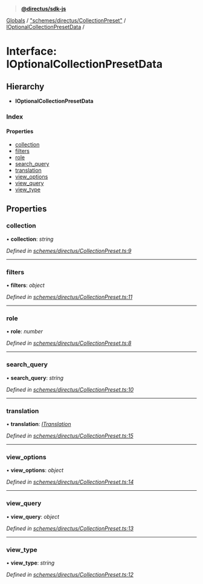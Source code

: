 > **[@directus/sdk-js](../README.md)**

[Globals](../README.md) / ["schemes/directus/CollectionPreset"](../modules/_schemes_directus_collectionpreset_.md) / [IOptionalCollectionPresetData](_schemes_directus_collectionpreset_.ioptionalcollectionpresetdata.md) /

# Interface: IOptionalCollectionPresetData

## Hierarchy

* **IOptionalCollectionPresetData**

### Index

#### Properties

* [collection](_schemes_directus_collectionpreset_.ioptionalcollectionpresetdata.md#collection)
* [filters](_schemes_directus_collectionpreset_.ioptionalcollectionpresetdata.md#filters)
* [role](_schemes_directus_collectionpreset_.ioptionalcollectionpresetdata.md#role)
* [search_query](_schemes_directus_collectionpreset_.ioptionalcollectionpresetdata.md#search_query)
* [translation](_schemes_directus_collectionpreset_.ioptionalcollectionpresetdata.md#translation)
* [view_options](_schemes_directus_collectionpreset_.ioptionalcollectionpresetdata.md#view_options)
* [view_query](_schemes_directus_collectionpreset_.ioptionalcollectionpresetdata.md#view_query)
* [view_type](_schemes_directus_collectionpreset_.ioptionalcollectionpresetdata.md#view_type)

## Properties

###  collection

• **collection**: *string*

*Defined in [schemes/directus/CollectionPreset.ts:9](https://github.com/direcuts/sdk-js/tree/master/schemes/directus/CollectionPreset.ts#L9)*

___

###  filters

• **filters**: *object*

*Defined in [schemes/directus/CollectionPreset.ts:11](https://github.com/direcuts/sdk-js/tree/master/schemes/directus/CollectionPreset.ts#L11)*

___

###  role

• **role**: *number*

*Defined in [schemes/directus/CollectionPreset.ts:8](https://github.com/direcuts/sdk-js/tree/master/schemes/directus/CollectionPreset.ts#L8)*

___

###  search_query

• **search_query**: *string*

*Defined in [schemes/directus/CollectionPreset.ts:10](https://github.com/direcuts/sdk-js/tree/master/schemes/directus/CollectionPreset.ts#L10)*

___

###  translation

• **translation**: *[ITranslation](_schemes_directus_translation_.itranslation.md)*

*Defined in [schemes/directus/CollectionPreset.ts:15](https://github.com/direcuts/sdk-js/tree/master/schemes/directus/CollectionPreset.ts#L15)*

___

###  view_options

• **view_options**: *object*

*Defined in [schemes/directus/CollectionPreset.ts:14](https://github.com/direcuts/sdk-js/tree/master/schemes/directus/CollectionPreset.ts#L14)*

___

###  view_query

• **view_query**: *object*

*Defined in [schemes/directus/CollectionPreset.ts:13](https://github.com/direcuts/sdk-js/tree/master/schemes/directus/CollectionPreset.ts#L13)*

___

###  view_type

• **view_type**: *string*

*Defined in [schemes/directus/CollectionPreset.ts:12](https://github.com/direcuts/sdk-js/tree/master/schemes/directus/CollectionPreset.ts#L12)*